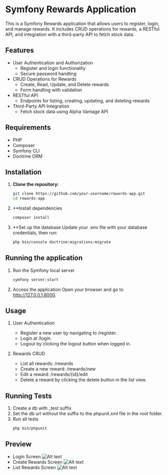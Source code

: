 # Symfony Rewards Application

This is a Symfony Rewards application that allows users to register, login, and manage rewards. It includes CRUD operations for rewards, a RESTful API, and integration with a third-party API to fetch stock data.

## Features

- User Authentication and Authorization
  - Register and login functionality
  - Secure password handling
- CRUD Operations for Rewards
  - Create, Read, Update, and Delete rewards
  - Form handling with validation
- RESTful API
  - Endpoints for listing, creating, updating, and deleting rewards
- Third-Party API Integration
  - Fetch stock data using Alpha Vantage API

## Requirements

- PHP
- Composer
- Symfony CLI
- Doctrine ORM

## Installation

1. **Clone the repository:**
   ```bash
   git clone https://github.com/your-username/rewards-app.git
   cd rewards-app

2. **Install dependencies
    ```bash
    composer install

3. **Set up the database
    Update your .env file with your database credentials, then run:
    ```bash
    php bin/console doctrine:migrations:migrate

## Running the application

1. Run the Symfony local server
    ```bash
    symfony server:start

2. Access the application
Open your browser and go to http://127.0.0.1:8000.

## Usage
1. User Authentication
    - Register a new user by navigating to /register.
    - Login at /login.
    - Logout by clicking the logout button when logged in.

2. Rewards CRUD
    - List all rewards: /rewards
    - Create a new reward: /rewards/new
    - Edit a reward: /rewards/{id}/edit
    - Delete a reward by clicking the delete button in the list view.

## Running Tests
1. Create a db with _test suffix
2. Set the db url without the suffix to the phpunit.xml file in the root folder.
3. Run all tests
    ```bash
    php bin/phpunit

## Preview
- Login Screen
![Alt text](/screenshots/login.png?raw=true "Login Screen")
- Create Rewards Screen
![Alt text](/screenshots/create.png?raw=true "Create Rewards Screen")
- List Rewards Screen
![Alt text](/screenshots/list.png?raw=true "List Rewards Screen")
